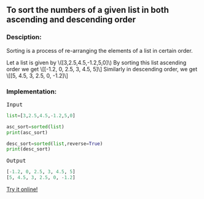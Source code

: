 <script type="text/javascript" src="https://cdnjs.cloudflare.com/ajax/libs/mathjax/2.7.0/MathJax.js?config=TeX-AMS_CHTML"></script>


## To sort the numbers of a given list in both ascending and descending order


### Desciption:

Sorting is a process of re-arranging the elements of a list in certain order.

Let a list is given by \\([3,2.5,4.5,-1.2,5,0]\\)
By sorting this list ascending order we get 
\\[[-1.2, 0, 2.5, 3, 4.5, 5]\\]
Similarly in descending order, we get
\\[[5, 4.5, 3, 2.5, 0, -1.2]\\]

### Implementation:

<kbd>Input</kbd>

```python
list=[3,2.5,4.5,-1.2,5,0]

asc_sort=sorted(list)
print(asc_sort)

desc_sort=sorted(list,reverse=True)
print(desc_sort)
```

<kbd>Output</kbd>

```python
[-1.2, 0, 2.5, 3, 4.5, 5]
[5, 4.5, 3, 2.5, 0, -1.2]
```

[Try it online!](https://tio.run/##K6gsycjPM/7/PyezuMQ22ljHSM9UxwSIdQ31jHRMdQxiubgSi5Pji/OLSmxBRGqKBkipJldBUWZeiQZMTpOLKyUVizqdotSy1KLiVNuQotJUmCa4Ss3//wE "Python 3 – Try It Online")
